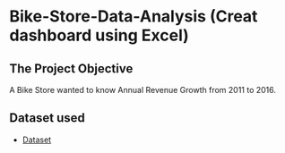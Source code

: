 # Bike-Store-Data-Analysis (Creat dashboard using Excel) 
## The Project Objective 
A Bike Store wanted to know Annual Revenue Growth from 2011 to 2016. 

## Dataset used
- <a href="https://github.com/Abdelrhman-Atef/Data-Analysis-Dashboard/blob/main/-Bike%20Sales.xlsx">Dataset</a>
